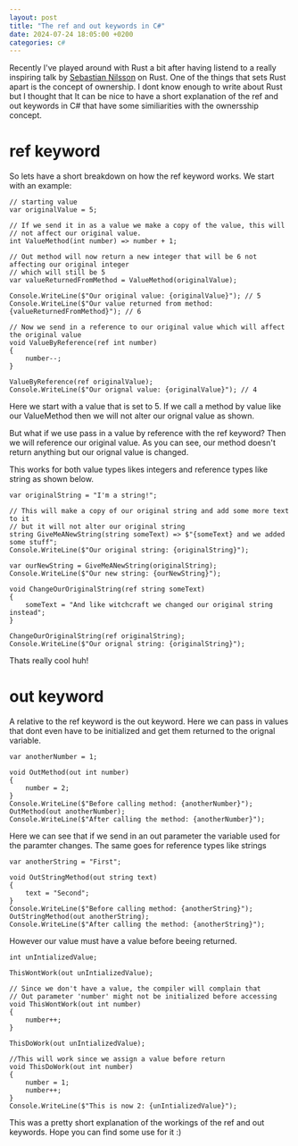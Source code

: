 ```yaml
---
layout: post
title: "The ref and out keywords in C#"
date: 2024-07-24 18:05:00 +0200
categories: c#
---
```

Recently I've played around with Rust a bit after having listend to a really inspiring talk by 
[Sebastian Nilsson](https://sebnilsson.com/) on Rust. One of the things that sets Rust apart is the concept of ownership. I dont know enough to write about Rust but I thought that It can be nice to have a short explanation of the ref and out keywords in C# that have some similiarities with the ownersship concept. 

# ref keyword
So lets have a short breakdown on how the ref keyword works. 
We start with an example: 
```
// starting value
var originalValue = 5;

// If we send it in as a value we make a copy of the value, this will
// not affect our original value. 
int ValueMethod(int number) => number + 1;

// Out method will now return a new integer that will be 6 not affecting our original integer 
// which will still be 5
var valueReturnedFromMethod = ValueMethod(originalValue);

Console.WriteLine($"Our original value: {originalValue}"); // 5
Console.WriteLine($"Our value returned from method: {valueReturnedFromMethod}"); // 6

// Now we send in a reference to our original value which will affect the original value 
void ValueByReference(ref int number)
{
    number--;
}

ValueByReference(ref originalValue);
Console.WriteLine($"Our orignal value: {originalValue}"); // 4
``` 

Here we start with a value that is set to 5. 
If we call a method by value like our ValueMethod then we will not alter our orignal value as shown.

But what if we use pass in a value by reference with the ref keyword? Then we will reference our original value. As you can see, our method doesn't return anything but our orignal value is changed. 

This works for both value types likes integers and reference types like string as shown below.

```
var originalString = "I'm a string!";

// This will make a copy of our original string and add some more text to it
// but it will not alter our original string
string GiveMeANewString(string someText) => $"{someText} and we added some stuff";
Console.WriteLine($"Our original string: {originalString}");

var ourNewString = GiveMeANewString(originalString);
Console.WriteLine($"Our new string: {ourNewString}");

void ChangeOurOriginalString(ref string someText)
{
    someText = "And like witchcraft we changed our original string instead";
}

ChangeOurOriginalString(ref originalString);
Console.WriteLine($"Our orignal string: {originalString}");
```
Thats really cool huh! 

# out keyword

A relative to the ref keyword is the out keyword. Here we can pass in values that dont even have to be initialized and get them returned to the orignal variable. 

```
var anotherNumber = 1;

void OutMethod(out int number)
{
    number = 2;
}
Console.WriteLine($"Before calling method: {anotherNumber}");
OutMethod(out anotherNumber);
Console.WriteLine($"After calling the method: {anotherNumber}");

```

Here we can see that if we send in an out parameter the variable used for the paramter changes. The same goes for reference types like strings

```
var anotherString = "First";

void OutStringMethod(out string text)
{
    text = "Second";
}
Console.WriteLine($"Before calling method: {anotherString}");
OutStringMethod(out anotherString);
Console.WriteLine($"After calling the method: {anotherString}");
```

However our value must have a value before beeing returned. 

```
int unIntializedValue;

ThisWontWork(out unIntializedValue);

// Since we don't have a value, the compiler will complain that
// Out parameter 'number' might not be initialized before accessing
void ThisWontWork(out int number)
{
    number++;
}

ThisDoWork(out unIntializedValue);

//This will work since we assign a value before return
void ThisDoWork(out int number)
{
    number = 1;
    number++;
}
Console.WriteLine($"This is now 2: {unIntializedValue}");
```

This was a pretty short explanation of the workings of the ref and out keywords. Hope you can find some use for it :) 